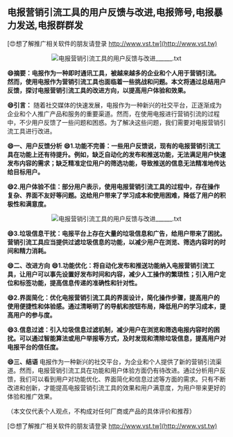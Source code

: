 ## **电报营销引流工具的用户反馈与改进,电报筛号,电报暴力发送,电报群群发**

[😍想了解推广相关软件的朋友请登录 http://www.vst.tw](http://www.vst.tw)

 <center><img src="https://vst.tw/MP4/tuiguang/png/5.png" alt="电报营销引流工具的用户反馈与改进______.txt"></center>

**😄摘要：电报作为一种即时通讯工具，被越来越多的企业和个人用于营销引流。然而，使用电报作为营销引流工具也面临着一些挑战和问题。本文将通过总结用户反馈，探讨电报营销引流工具的改进方向，以提高用户体验和效果。**

**😄引言：**
随着社交媒体的快速发展，电报作为一种新兴的社交平台，正逐渐成为企业和个人推广产品和服务的重要渠道。然而，在使用电报进行营销引流的过程中，不少用户反馈了一些问题和困惑。为了解决这些问题，我们需要对电报营销引流工具进行改进。

**😄一、用户反馈分析**
**😄1.功能不完善：一些用户反馈说，现有的电报营销引流工具在功能上还有待提升。例如，缺乏自动化的发布和推送功能，无法满足用户快速发布内容的需求；缺乏精准定位用户的筛选功能，导致推送的信息无法精准地传达给目标用户。**

**😄2.用户体验不佳：部分用户表示，使用电报营销引流工具的过程中，存在操作复杂、界面不友好等问题。这给用户带来了学习成本和使用困难，降低了用户的积极性和满意度。**

 <center><img src="https://vst.tw/MP4/tuiguang/png/0.png" alt="电报营销引流工具的用户反馈与改进______.txt"></center>

**😄3.垃圾信息干扰：电报平台上存在大量的垃圾信息和广告，给用户带来了困扰。营销引流工具应当提供过滤垃圾信息的功能，以减少用户在浏览、筛选内容时的时间和精力消耗。**

**😄二、改进方向**
**😄1.功能优化：将自动化发布和推送功能纳入电报营销引流工具，让用户可以事先设置好发布时间和内容，减少人工操作的繁琐性；引入用户定位和标签功能，提高信息传递的准确性和针对性。**

**😄2.界面简化：优化电报营销引流工具的界面设计，简化操作步骤，提高用户的使用便捷性和体验感。通过清晰明了的导航和按钮布局，降低用户的学习成本，提高用户的参与度。**

**😄3.信息过滤：引入垃圾信息过滤机制，减少用户在浏览和筛选电报内容时的困扰。可以通过智能算法或用户举报等方式，及时发现和清除垃圾信息，提高用户对电报平台的信任度。**

**😄三、结语**
电报作为一种新兴的社交平台，为企业和个人提供了新的营销引流渠道。然而，电报营销引流工具在功能和用户体验方面仍有待改进。通过分析用户反馈，我们可以看到用户对功能优化、界面简化和信息过滤等方面的需求。只有不断改进和创新，才能提高电报营销引流工具的效果和用户满意度，为用户带来更好的体验和推广效果。

（本文仅代表个人观点，不构成对任何厂商或产品的具体评价和推荐）

[😍想了解推广相关软件的朋友请登录 http://www.vst.tw](http://www.vst.tw)



